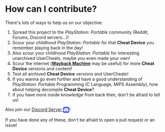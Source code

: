 # How can I contribute?
There's lots of ways to help us on our objective:
 1. Spread this project to the _PlayStation: Portable_ community (Reddit, Forums, Discord servers...)!
 2. Scour your childhood _PlayStation: Portable_ for that **Cheat Device** you remember playing back in the day!
 3. Also scour your childhood _PlayStation: Portable_ for interesting unarchived UserCheats, maybe you even made your own!
 4. Scour the internet (**[Wayback Machine](https://web.archive.org/)** may be useful) for more **Cheat Device** versions and content!
 5. Test all archived **Cheat Device** versions and UserCheats!
 6. If you wanna go even further and have a good understanding of _PlayStation: Portable_ Programming (C Language, MIPS Assembly), how about helping decompile **Cheat Device**?
 7. If you have more inside knowledge from back then, don't be afraid to tell us!
 
Also join our [Discord Server <img src="../Pictures/CDA/Discord Logo.webp" width="20" align="top"/>](https://discord.gg/eEJFGwdX7U)!
 
If you have done any of these, don't be afraid to open a pull request or an issue!